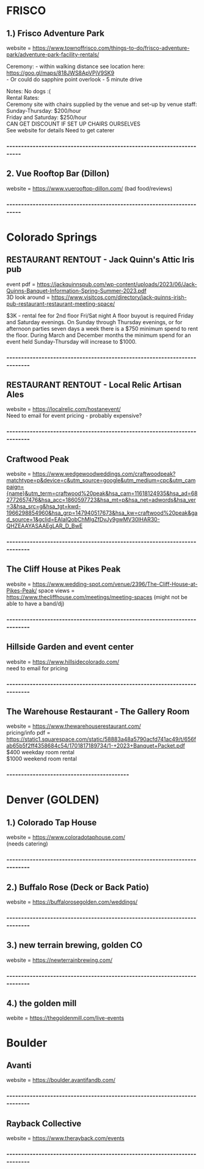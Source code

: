 


# FRISCO #

## 1.) Frisco Adventure Park ## 
website =  https://www.townoffrisco.com/things-to-do/frisco-adventure-park/adventure-park-facility-rentals/

Ceremony:
    - within walking distance see location here: https://goo.gl/maps/818JWS8ApVPjV9SK9    \
    - Or could do sapphire point overlook - 5 minute drive


Notes: 
No dogs :( \
Rental Rates: \
Ceremony site with chairs supplied by the venue and set-up by venue staff: \
Sunday-Thursday: $200/hour \
Friday and Saturday: $250/hour \
CAN GET DISCOUNT IF SET UP CHAIRS OURSELVES \
See website for details
Need to get caterer
### ---------------------------------------------------------------------- ###

## 2. Vue Rooftop Bar (Dillon) ##
website = https://www.vuerooftop-dillon.com/
(bad food/reviews)

### ---------------------------------------------------------------------- ###


# Colorado Springs #

##  RESTAURANT RENTOUT - Jack Quinn's Attic Iris pub  ##
event pdf = https://jackquinnspub.com/wp-content/uploads/2023/06/Jack-Quinns-Banquet-Information-Spring-Summer-2023.pdf   <br>
3D look around  = https://www.visitcos.com/directory/jack-quinns-irish-pub-restaurant-restaurant-meeting-space/    <br>

$3K - rental fee for 2nd floor Fri/Sat night
A floor  buyout is required Friday and Saturday evenings.
On Sunday through Thursday evenings, or for afternoon parties seven days a
week there is a $750 minimum spend to rent the floor. During March and
December months the minimum spend for an event held Sunday-Thursday will
increase to $1000. 

### ------------------------------------------------------------------------- ###
##  RESTAURANT RENTOUT - Local Relic Artisan Ales  ##
website = https://localrelic.com/hostanevent/    <br>
Need to email for event pricing - probably expensive?

### ------------------------------------------------------------------------- ###
## Craftwood Peak ## 
website = https://www.wedgewoodweddings.com/craftwoodpeak?matchtype=p&device=c&utm_source=google&utm_medium=cpc&utm_campaign={name}&utm_term=craftwood%20peak&hsa_cam=11618124935&hsa_ad=682772657476&hsa_acc=1860597723&hsa_mt=p&hsa_net=adwords&hsa_ver=3&hsa_src=g&hsa_tgt=kwd-1966298854960&hsa_grp=147940517673&hsa_kw=craftwood%20peak&gad_source=1&gclid=EAIaIQobChMIgZfDvJy9gwMV30lHAR30-QHZEAAYASAAEgLAR_D_BwE
### ------------------------------------------------------------------------- ###
## The Cliff House at Pikes Peak ## 
website = https://www.wedding-spot.com/venue/2396/The-Cliff-House-at-Pikes-Peak/
space views = https://www.thecliffhouse.com/meetings/meeting-spaces
(might not be able to have a band/dj)
### ------------------------------------------------------------------------- ###

##  Hillside Garden and event center
website = https://www.hillsidecolorado.com/ <br>
need to email for pricing
### ------------------------------------------------------------------------- ###

## The Warehouse Restaurant -  The Gallery Room ##
website = https://www.thewarehouserestaurant.com/  <br>
pricing/info pdf = https://static1.squarespace.com/static/58883a48a5790acfd741ac49/t/656fab65b5f2ff4358684c54/1701817189734/1-+2023+Banquet+Packet.pdf  <br>
$400 weekday room rental  <br>
$1000 weekend room rental
### ------------------------------------------ ###

# Denver (GOLDEN) #

## 1.)  Colorado Tap House    ##
website = https://www.coloradotaphouse.com/     <br>
(needs catering)
### ------------------------------------------------------------------------- ###

## 2.) Buffalo Rose (Deck or Back Patio) ##
website = https://buffalorosegolden.com/weddings/
### ------------------------------------------------------------------------- ###

## 3.) new terrain brewing, golden CO ##
website = https://newterrainbrewing.com/
### ------------------------------------------------------------------------- ###

## 4.) the golden mill ##
webite = https://thegoldenmill.com/live-events


# Boulder  #

##  Avanti ##
website = https://boulder.avantifandb.com/
### ------------------------------------------------------------------------- ###

##  Rayback Collective ##
website = https://www.therayback.com/events
### ------------------------------------------------------------------------- ###


